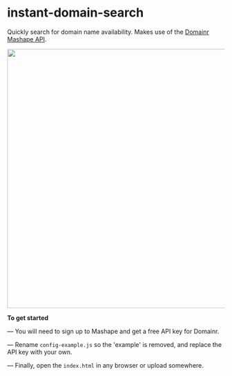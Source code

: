 # instant-domain-search
Quickly search for domain name availability. Makes use of the [Domainr Mashape API](https://market.mashape.com/domainr/domainr).

<img src="https://i.imgur.com/m0suSec.png" width="600">

**To get started**

— You will need to sign up to Mashape and get a free API key for Domainr.

— Rename `config-example.js` so the 'example' is removed, and replace the API key with your own.

— Finally, open the `index.html` in any browser or upload somewhere.
